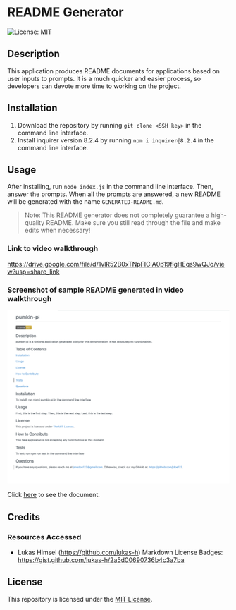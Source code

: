 # README Generator

![License: MIT](https://img.shields.io/badge/License-MIT-yellow.svg)

## Description
This application produces README documents for applications based on user inputs to prompts. It is a much quicker and easier process, so developers can devote more time to working on the project.

## Installation
1. Download the repository by running ```git clone <SSH key>``` in the command line interface.
2. Install inquirer version 8.2.4 by running ```npm i inquirer@8.2.4``` in the command line interface.

## Usage
After installing, run ```node index.js``` in the command line interface. Then, answer the prompts. When all the prompts are answered, a new README will be generated with the name ```GENERATED-README.md```.

> Note: This README generator does not completely guarantee a high-quality README. Make sure you still read through the file and make edits when necessary!

### Link to video walkthrough
https://drive.google.com/file/d/1vlR52B0xTNpFICiA0p19flgHEqs9wQJq/view?usp=share_link

### Screenshot of sample README generated in video walkthrough
![README created from the video](./assets/images/generatedreadme-screenshot.png)

Click [here](./GENERATED-README.md) to see the document.

## Credits

### Resources Accessed
* Lukas Himsel (https://github.com/lukas-h) Markdown License Badges: https://gist.github.com/lukas-h/2a5d00690736b4c3a7ba

## License
This repository is licensed under the [MIT License](https://opensource.org/licenses/MIT).